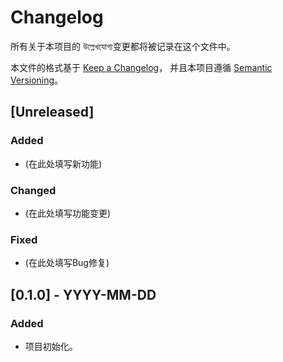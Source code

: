 # Changelog

所有关于本项目的 উল্লেখযোগ্য变更都将被记录在这个文件中。

本文件的格式基于 [Keep a Changelog](https://keepachangelog.com/en/1.0.0/)，
并且本项目遵循 [Semantic Versioning](https://semver.org/spec/v2.0.0.html)。

## [Unreleased]

### Added
- (在此处填写新功能)

### Changed
- (在此处填写功能变更)

### Fixed
- (在此处填写Bug修复)

## [0.1.0] - YYYY-MM-DD

### Added
- 项目初始化。
